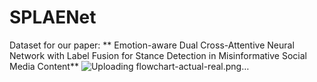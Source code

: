 # SPLAENet
Dataset for our paper: ** Emotion-aware Dual Cross-Attentive Neural Network with
Label Fusion for Stance Detection in Misinformative Social
Media Content**
![Uploading flowchart-actual-real.png…]()

